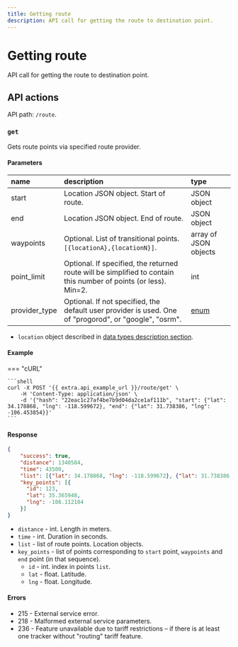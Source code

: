 ```yaml
---
title: Getting route
description: API call for getting the route to destination point.
---
```


# Getting route

API call for getting the route to destination point.


## API actions

API path: `/route`.

### `get`

Gets route points via specified route provider.

#### Parameters

| name          | description                                                                                                      | type                                           |
|:--------------|:-----------------------------------------------------------------------------------------------------------------|:-----------------------------------------------|
| start         | Location JSON object. Start of route.                                                                            | JSON object                                    |
| end           | Location JSON object. End of route.                                                                              | JSON object                                    |
| waypoints     | Optional. List of transitional points. `[{locationA},{locationN}]`.                                              | array of JSON objects                          |
| point_limit   | Optional. If specified, the returned route will be simplified to contain this number of points (or less). Min=2. | int                                            |
| provider_type | Optional. If not specified, the default user provider is used. One of "progorod", or "google", "osrm".           | [enum](../../../getting-started/introduction.md#data-types) |

* `location` object described in [data types description section](../../../getting-started/introduction.md#data-types).

#### Example

=== "cURL"

    ```shell
    curl -X POST '{{ extra.api_example_url }}/route/get' \
        -H 'Content-Type: application/json' \
        -d '{"hash": "22eac1c27af4be7b9d04da2ce1af111b", "start": {"lat": 34.178868, "lng": -118.599672}, "end": {"lat": 31.738386, "lng": -106.453854}}'
    ```

#### Response

```json
{
    "success": true,
    "distance": 1340584,
    "time": 43500,
    "list": [{"lat": 34.178868, "lng": -118.599672}, {"lat": 31.738386, "lng": -106.453854}],
    "key_points": [{
      "id": 123,
      "lat": 35.365948,
      "lng": -108.112104
    }] 
}
```

* `distance` - int. Length in meters.
* `time` - int. Duration in seconds.
* `list` - list of route points. Location objects.
* `key_points` - list of points corresponding to `start` point, `waypoints` and `end` point (in that sequence).
    * `id` - int. index in points `list`.
    * `lat` - float. Latitude.
    * `lng` - float. Longitude.

#### Errors

* 215 - External service error.
* 218 - Malformed external service parameters.
* 236 - Feature unavailable due to tariff restrictions – if there is at least one tracker without "routing" tariff feature.
